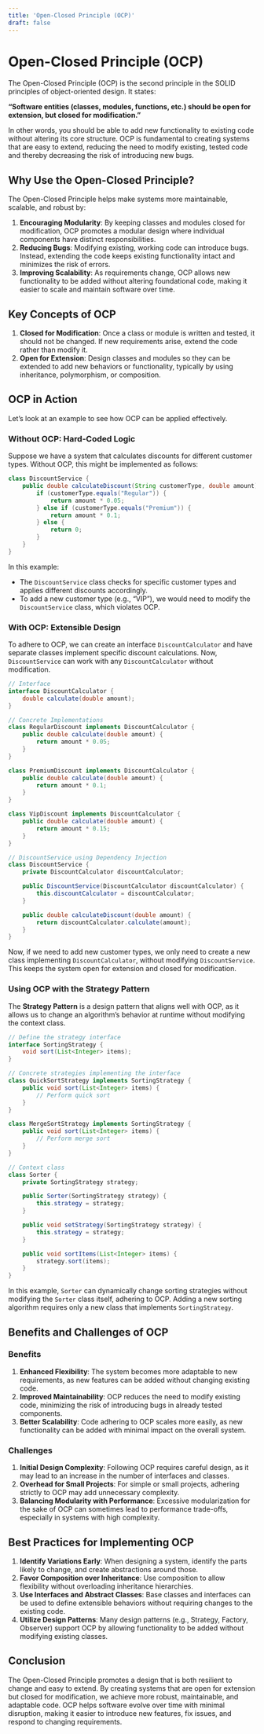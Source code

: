 ```yaml
---
title: 'Open-Closed Principle (OCP)'
draft: false
---
```


# Open-Closed Principle (OCP)

The Open-Closed Principle (OCP) is the second principle in the SOLID principles of object-oriented design. It states:

**“Software entities (classes, modules, functions, etc.) should be open for extension, but closed for modification.”**

In other words, you should be able to add new functionality to existing code without altering its core structure. OCP is fundamental to creating systems that are easy to extend, reducing the need to modify existing, tested code and thereby decreasing the risk of introducing new bugs.

## Why Use the Open-Closed Principle?

The Open-Closed Principle helps make systems more maintainable, scalable, and robust by:
1. **Encouraging Modularity**: By keeping classes and modules closed for modification, OCP promotes a modular design where individual components have distinct responsibilities.
2. **Reducing Bugs**: Modifying existing, working code can introduce bugs. Instead, extending the code keeps existing functionality intact and minimizes the risk of errors.
3. **Improving Scalability**: As requirements change, OCP allows new functionality to be added without altering foundational code, making it easier to scale and maintain software over time.

## Key Concepts of OCP

1. **Closed for Modification**: Once a class or module is written and tested, it should not be changed. If new requirements arise, extend the code rather than modify it.
2. **Open for Extension**: Design classes and modules so they can be extended to add new behaviors or functionality, typically by using inheritance, polymorphism, or composition.

## OCP in Action

Let’s look at an example to see how OCP can be applied effectively.

### Without OCP: Hard-Coded Logic

Suppose we have a system that calculates discounts for different customer types. Without OCP, this might be implemented as follows:

```java
class DiscountService {
    public double calculateDiscount(String customerType, double amount) {
        if (customerType.equals("Regular")) {
            return amount * 0.05;
        } else if (customerType.equals("Premium")) {
            return amount * 0.1;
        } else {
            return 0;
        }
    }
}
```

In this example:
- The `DiscountService` class checks for specific customer types and applies different discounts accordingly.
- To add a new customer type (e.g., “VIP”), we would need to modify the `DiscountService` class, which violates OCP.

### With OCP: Extensible Design

To adhere to OCP, we can create an interface `DiscountCalculator` and have separate classes implement specific discount calculations. Now, `DiscountService` can work with any `DiscountCalculator` without modification.

```java
// Interface
interface DiscountCalculator {
    double calculate(double amount);
}

// Concrete Implementations
class RegularDiscount implements DiscountCalculator {
    public double calculate(double amount) {
        return amount * 0.05;
    }
}

class PremiumDiscount implements DiscountCalculator {
    public double calculate(double amount) {
        return amount * 0.1;
    }
}

class VipDiscount implements DiscountCalculator {
    public double calculate(double amount) {
        return amount * 0.15;
    }
}

// DiscountService using Dependency Injection
class DiscountService {
    private DiscountCalculator discountCalculator;

    public DiscountService(DiscountCalculator discountCalculator) {
        this.discountCalculator = discountCalculator;
    }

    public double calculateDiscount(double amount) {
        return discountCalculator.calculate(amount);
    }
}
```

Now, if we need to add new customer types, we only need to create a new class implementing `DiscountCalculator`, without modifying `DiscountService`. This keeps the system open for extension and closed for modification.

### Using OCP with the Strategy Pattern

The **Strategy Pattern** is a design pattern that aligns well with OCP, as it allows us to change an algorithm’s behavior at runtime without modifying the context class.

```java
// Define the strategy interface
interface SortingStrategy {
    void sort(List<Integer> items);
}

// Concrete strategies implementing the interface
class QuickSortStrategy implements SortingStrategy {
    public void sort(List<Integer> items) {
        // Perform quick sort
    }
}

class MergeSortStrategy implements SortingStrategy {
    public void sort(List<Integer> items) {
        // Perform merge sort
    }
}

// Context class
class Sorter {
    private SortingStrategy strategy;

    public Sorter(SortingStrategy strategy) {
        this.strategy = strategy;
    }

    public void setStrategy(SortingStrategy strategy) {
        this.strategy = strategy;
    }

    public void sortItems(List<Integer> items) {
        strategy.sort(items);
    }
}
```

In this example, `Sorter` can dynamically change sorting strategies without modifying the `Sorter` class itself, adhering to OCP. Adding a new sorting algorithm requires only a new class that implements `SortingStrategy`.

## Benefits and Challenges of OCP

### Benefits
1. **Enhanced Flexibility**: The system becomes more adaptable to new requirements, as new features can be added without changing existing code.
2. **Improved Maintainability**: OCP reduces the need to modify existing code, minimizing the risk of introducing bugs in already tested components.
3. **Better Scalability**: Code adhering to OCP scales more easily, as new functionality can be added with minimal impact on the overall system.

### Challenges
1. **Initial Design Complexity**: Following OCP requires careful design, as it may lead to an increase in the number of interfaces and classes.
2. **Overhead for Small Projects**: For simple or small projects, adhering strictly to OCP may add unnecessary complexity.
3. **Balancing Modularity with Performance**: Excessive modularization for the sake of OCP can sometimes lead to performance trade-offs, especially in systems with high complexity.

## Best Practices for Implementing OCP

1. **Identify Variations Early**: When designing a system, identify the parts likely to change, and create abstractions around those.
2. **Favor Composition over Inheritance**: Use composition to allow flexibility without overloading inheritance hierarchies.
3. **Use Interfaces and Abstract Classes**: Base classes and interfaces can be used to define extensible behaviors without requiring changes to the existing code.
4. **Utilize Design Patterns**: Many design patterns (e.g., Strategy, Factory, Observer) support OCP by allowing functionality to be added without modifying existing classes.

## Conclusion

The Open-Closed Principle promotes a design that is both resilient to change and easy to extend. By creating systems that are open for extension but closed for modification, we achieve more robust, maintainable, and adaptable code. OCP helps software evolve over time with minimal disruption, making it easier to introduce new features, fix issues, and respond to changing requirements.